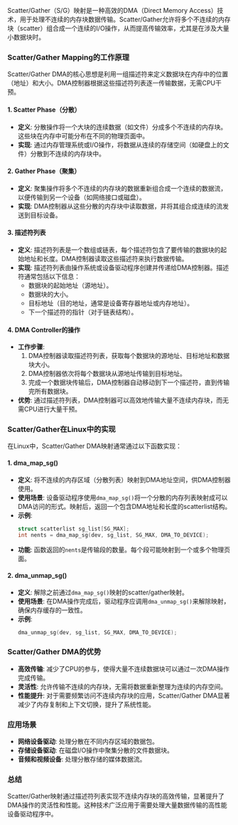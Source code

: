 Scatter/Gather（S/G）映射是一种高效的DMA（Direct Memory Access）技术，用于处理不连续的内存块数据传输。Scatter/Gather允许将多个不连续的内存块（scatter）组合成一个连续的I/O操作，从而提高传输效率，尤其是在涉及大量小数据块时。

### Scatter/Gather Mapping的工作原理

Scatter/Gather DMA的核心思想是利用一组描述符来定义数据块在内存中的位置（地址）和大小。DMA控制器根据这些描述符列表逐一传输数据，无需CPU干预。

#### 1. **Scatter Phase（分散）**
- **定义**: 分散操作将一个大块的连续数据（如文件）分成多个不连续的内存块。这些块在内存中可能分布在不同的物理页面中。
- **实现**: 通过内存管理系统或I/O操作，将数据从连续的存储空间（如硬盘上的文件）分散到不连续的内存块中。

#### 2. **Gather Phase（聚集）**
- **定义**: 聚集操作将多个不连续的内存块的数据重新组合成一个连续的数据流，以便传输到另一个设备（如网络接口或磁盘）。
- **实现**: DMA控制器从这些分散的内存块中读取数据，并将其组合成连续的流发送到目标设备。

#### 3. **描述符列表**
- **定义**: 描述符列表是一个数组或链表，每个描述符包含了要传输的数据块的起始地址和长度。DMA控制器读取这些描述符来执行数据传输。
- **实现**: 描述符列表由操作系统或设备驱动程序创建并传递给DMA控制器。描述符通常包括以下信息：
    - 数据块的起始地址（源地址）。
    - 数据块的大小。
    - 目标地址（目的地址，通常是设备寄存器地址或内存地址）。
    - 下一个描述符的指针（对于链表结构）。

#### 4. **DMA Controller的操作**
- **工作步骤**:
    1. DMA控制器读取描述符列表，获取每个数据块的源地址、目标地址和数据块大小。
    2. DMA控制器依次将每个数据块从源地址传输到目标地址。
    3. 完成一个数据块传输后，DMA控制器自动移动到下一个描述符，直到传输完所有数据块。
- **优势**: 通过描述符列表，DMA控制器可以高效地传输大量不连续内存块，而无需CPU进行大量干预。

### Scatter/Gather在Linux中的实现

在Linux中，Scatter/Gather DMA映射通常通过以下函数实现：

#### 1. **dma_map_sg()**
- **定义**: 将不连续的内存区域（分散列表）映射到DMA地址空间，供DMA控制器使用。
- **使用场景**: 设备驱动程序使用`dma_map_sg()`将一个分散的内存列表映射成可以DMA访问的形式。映射后，返回一个包含DMA地址和长度的scatterlist结构。
- **示例**:
  ```c
  struct scatterlist sg_list[SG_MAX];
  int nents = dma_map_sg(dev, sg_list, SG_MAX, DMA_TO_DEVICE);
  ```
- **功能**: 函数返回的`nents`是传输段的数量。每个段可能映射到一个或多个物理页面。

#### 2. **dma_unmap_sg()**
- **定义**: 解除之前通过`dma_map_sg()`映射的scatter/gather映射。
- **使用场景**: 在DMA操作完成后，驱动程序应调用`dma_unmap_sg()`来解除映射，确保内存缓存的一致性。
- **示例**:
  ```c
  dma_unmap_sg(dev, sg_list, SG_MAX, DMA_TO_DEVICE);
  ```

### Scatter/Gather DMA的优势

- **高效传输**: 减少了CPU的参与，使得大量不连续数据块可以通过一次DMA操作完成传输。
- **灵活性**: 允许传输不连续的内存块，无需将数据重新整理为连续的内存空间。
- **性能提升**: 对于需要频繁访问不连续内存块的应用，Scatter/Gather DMA显著减少了内存复制和上下文切换，提升了系统性能。

### 应用场景

- **网络设备驱动**: 处理分散在不同内存区域的数据包。
- **存储设备驱动**: 在磁盘I/O操作中聚集分散的文件数据块。
- **音频和视频设备**: 处理分散存储的媒体数据流。

### 总结

Scatter/Gather映射通过描述符列表实现不连续内存块的高效传输，显著提升了DMA操作的灵活性和性能。这种技术广泛应用于需要处理大量数据传输的高性能设备驱动程序中。
